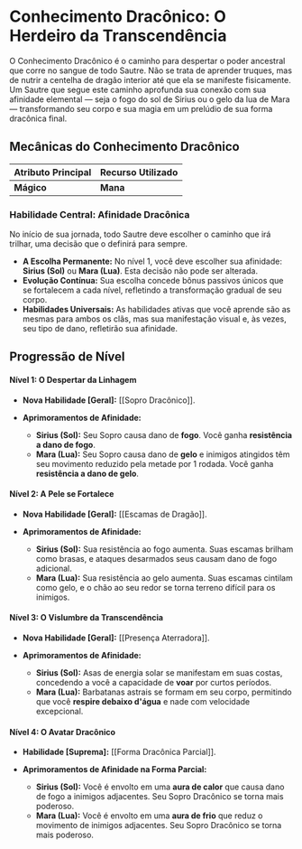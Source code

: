 # Conhecimento Dracônico: O Herdeiro da Transcendência

O Conhecimento Dracônico é o caminho para despertar o poder ancestral que corre no sangue de todo Sautre. Não se trata de aprender truques, mas de nutrir a centelha de dragão interior até que ela se manifeste fisicamente. Um Sautre que segue este caminho aprofunda sua conexão com sua afinidade elemental — seja o fogo do sol de Sirius ou o gelo da lua de Mara — transformando seu corpo e sua magia em um prelúdio de sua forma dracônica final.

## Mecânicas do Conhecimento Dracônico

| Atributo Principal | Recurso Utilizado |
| :----------------- | :---------------- |
| **Mágico** | **Mana** |

### Habilidade Central: Afinidade Dracônica
No início de sua jornada, todo Sautre deve escolher o caminho que irá trilhar, uma decisão que o definirá para sempre.
* **A Escolha Permanente:** No nível 1, você deve escolher sua afinidade: **Sirius (Sol)** ou **Mara (Lua)**. Esta decisão não pode ser alterada.
* **Evolução Contínua:** Sua escolha concede bônus passivos únicos que se fortalecem a cada nível, refletindo a transformação gradual de seu corpo.
* **Habilidades Universais:** As habilidades ativas que você aprende são as mesmas para ambos os clãs, mas sua manifestação visual e, às vezes, seu tipo de dano, refletirão sua afinidade.

## Progressão de Nível

#### Nível 1: O Despertar da Linhagem
* **Nova Habilidade [Geral]:** [[Sopro Dracônico]].



* **Aprimoramentos de Afinidade:**
    * **Sirius (Sol):** Seu Sopro causa dano de **fogo**. Você ganha **resistência a dano de fogo**.
    * **Mara (Lua):** Seu Sopro causa dano de **gelo** e inimigos atingidos têm seu movimento reduzido pela metade por 1 rodada. Você ganha **resistência a dano de gelo**.

#### Nível 2: A Pele se Fortalece
* **Nova Habilidade [Geral]:** [[Escamas de Dragão]].


* **Aprimoramentos de Afinidade:**
    * **Sirius (Sol):** Sua resistência ao fogo aumenta. Suas escamas brilham como brasas, e ataques desarmados seus causam dano de fogo adicional.
    * **Mara (Lua):** Sua resistência ao gelo aumenta. Suas escamas cintilam como gelo, e o chão ao seu redor se torna terreno difícil para os inimigos.

#### Nível 3: O Vislumbre da Transcendência
* **Nova Habilidade [Geral]:** [[Presença Aterradora]].


* **Aprimoramentos de Afinidade:**
    * **Sirius (Sol):** Asas de energia solar se manifestam em suas costas, concedendo a você a capacidade de **voar** por curtos períodos.
    * **Mara (Lua):** Barbatanas astrais se formam em seu corpo, permitindo que você **respire debaixo d'água** e nade com velocidade excepcional.

#### Nível 4: O Avatar Dracônico
* **Habilidade [Suprema]:** [[Forma Dracônica Parcial]].

* **Aprimoramentos de Afinidade na Forma Parcial:**
    * **Sirius (Sol):** Você é envolto em uma **aura de calor** que causa dano de fogo a inimigos adjacentes. Seu Sopro Dracônico se torna mais poderoso.
    * **Mara (Lua):** Você é envolto em uma **aura de frio** que reduz o movimento de inimigos adjacentes. Seu Sopro Dracônico se torna mais poderoso.